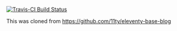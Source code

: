 [![Travis-CI Build Status](https://img.shields.io/travis/thewazir/Roguelike_Development_Website?style=for-the-badge)](https://travis-ci.org/github/thewazir/Roguelike_Development_Website)

This was cloned from https://github.com/11ty/eleventy-base-blog
